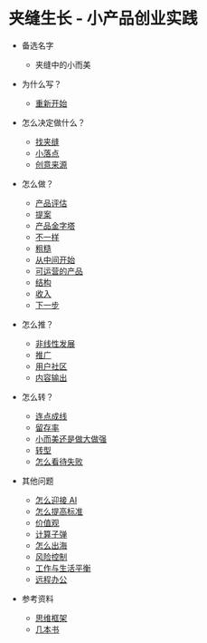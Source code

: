 # 夹缝生长 - 小产品创业实践

- 备选名字
	- 夹缝中的小而美

- 为什么写？
	- [重新开始](book/restart.md)

- 怎么决定做什么？
	- [找夹缝](book/crack.md)
	- [小落点](book/pinpoint.md)
	- [创意来源](book/creativity.md)

- 怎么做？
	- [产品评估](book/productselection.md)
	- [提案](book/pitch.md)
	- [产品金字塔](book/pyramid.md)
	- [不一样](difference.md)
	- [粗糙](book/rough.md)
	- [从中间开始](book/middle.md)
	- [可运营的产品](book/marketingdesign.md)
	- [结构](book/structure.md)
	- [收入](book/monetize.md)
	- [下一步](book/next.md)

- 怎么推？
    - [非线性发展](book/nonlinear.md)
	- [推广](book/marketing.md)
	- [用户社区](book/community.md)
	- [内容输出](book/content.md)

- 怎么转？
	- [连点成线](book/connectdots.md)
    - [留存率](book/retention.md)
	- [小而美还是做大做强](book/path.md)
	- [转型](book/pivot.md)
	- [怎么看待失败](book/fail.md)

- 其他问题
	- [怎么迎接 AI](book/ai.md)
	- [怎么提高标准](book/raise.md)
	- [价值观](book/value.md)
	- [计算子弹](book/bullet.md)
	- [怎么出海](book/global.md)
	- [风险控制](book/riskcontrol.md)
	- [工作与生活平衡](book/worklifebalance.md)
	- [远程办公](book/remote.md)

- 参考资料
	- [思维框架](book/framework.md)
	- [几本书](book/books.md)